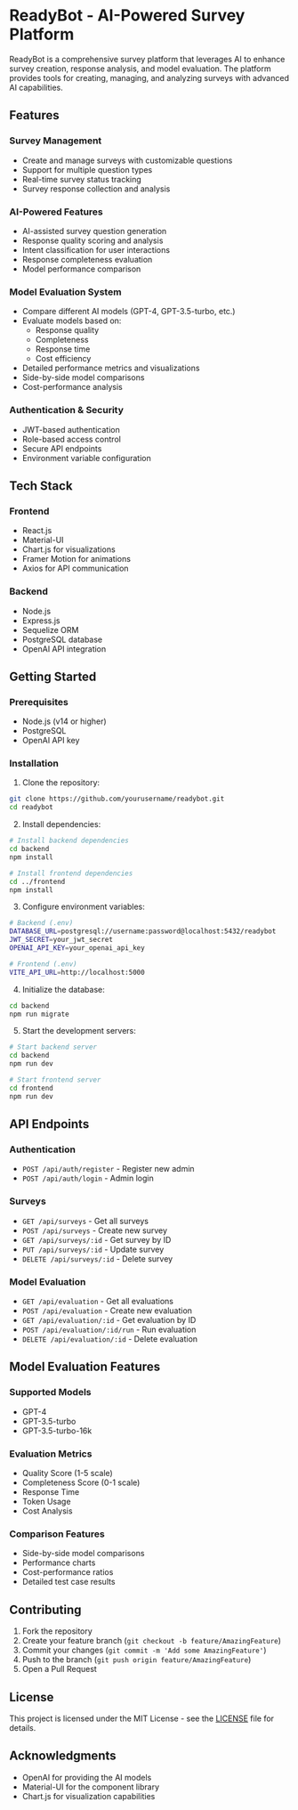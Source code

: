 # ReadyBot - AI-Powered Survey Platform

ReadyBot is a comprehensive survey platform that leverages AI to enhance survey creation, response analysis, and model evaluation. The platform provides tools for creating, managing, and analyzing surveys with advanced AI capabilities.

## Features

### Survey Management
- Create and manage surveys with customizable questions
- Support for multiple question types
- Real-time survey status tracking
- Survey response collection and analysis

### AI-Powered Features
- AI-assisted survey question generation
- Response quality scoring and analysis
- Intent classification for user interactions
- Response completeness evaluation
- Model performance comparison

### Model Evaluation System
- Compare different AI models (GPT-4, GPT-3.5-turbo, etc.)
- Evaluate models based on:
  - Response quality
  - Completeness
  - Response time
  - Cost efficiency
- Detailed performance metrics and visualizations
- Side-by-side model comparisons
- Cost-performance analysis

### Authentication & Security
- JWT-based authentication
- Role-based access control
- Secure API endpoints
- Environment variable configuration

## Tech Stack

### Frontend
- React.js
- Material-UI
- Chart.js for visualizations
- Framer Motion for animations
- Axios for API communication

### Backend
- Node.js
- Express.js
- Sequelize ORM
- PostgreSQL database
- OpenAI API integration

## Getting Started

### Prerequisites
- Node.js (v14 or higher)
- PostgreSQL
- OpenAI API key

### Installation

1. Clone the repository:
```bash
git clone https://github.com/yourusername/readybot.git
cd readybot
```

2. Install dependencies:
```bash
# Install backend dependencies
cd backend
npm install

# Install frontend dependencies
cd ../frontend
npm install
```

3. Configure environment variables:
```bash
# Backend (.env)
DATABASE_URL=postgresql://username:password@localhost:5432/readybot
JWT_SECRET=your_jwt_secret
OPENAI_API_KEY=your_openai_api_key

# Frontend (.env)
VITE_API_URL=http://localhost:5000
```

4. Initialize the database:
```bash
cd backend
npm run migrate
```

5. Start the development servers:
```bash
# Start backend server
cd backend
npm run dev

# Start frontend server
cd frontend
npm run dev
```

## API Endpoints

### Authentication
- `POST /api/auth/register` - Register new admin
- `POST /api/auth/login` - Admin login

### Surveys
- `GET /api/surveys` - Get all surveys
- `POST /api/surveys` - Create new survey
- `GET /api/surveys/:id` - Get survey by ID
- `PUT /api/surveys/:id` - Update survey
- `DELETE /api/surveys/:id` - Delete survey

### Model Evaluation
- `GET /api/evaluation` - Get all evaluations
- `POST /api/evaluation` - Create new evaluation
- `GET /api/evaluation/:id` - Get evaluation by ID
- `POST /api/evaluation/:id/run` - Run evaluation
- `DELETE /api/evaluation/:id` - Delete evaluation

## Model Evaluation Features

### Supported Models
- GPT-4
- GPT-3.5-turbo
- GPT-3.5-turbo-16k

### Evaluation Metrics
- Quality Score (1-5 scale)
- Completeness Score (0-1 scale)
- Response Time
- Token Usage
- Cost Analysis

### Comparison Features
- Side-by-side model comparisons
- Performance charts
- Cost-performance ratios
- Detailed test case results

## Contributing

1. Fork the repository
2. Create your feature branch (`git checkout -b feature/AmazingFeature`)
3. Commit your changes (`git commit -m 'Add some AmazingFeature'`)
4. Push to the branch (`git push origin feature/AmazingFeature`)
5. Open a Pull Request

## License

This project is licensed under the MIT License - see the [LICENSE](LICENSE) file for details.

## Acknowledgments

- OpenAI for providing the AI models
- Material-UI for the component library
- Chart.js for visualization capabilities
